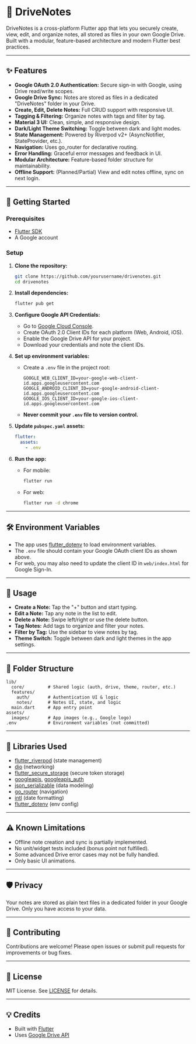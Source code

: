 # 📒 DriveNotes

DriveNotes is a cross-platform Flutter app that lets you securely create, view, edit, and organize notes, all stored as files in your own Google Drive. Built with a modular, feature-based architecture and modern Flutter best practices.

---

## ✨ Features

- **Google OAuth 2.0 Authentication:** Secure sign-in with Google, using Drive read/write scopes.
- **Google Drive Sync:** Notes are stored as files in a dedicated "DriveNotes" folder in your Drive.
- **Create, Edit, Delete Notes:** Full CRUD support with responsive UI.
- **Tagging & Filtering:** Organize notes with tags and filter by tag.
- **Material 3 UI:** Clean, simple, and responsive design.
- **Dark/Light Theme Switching:** Toggle between dark and light modes.
- **State Management:** Powered by Riverpod v2+ (AsyncNotifier, StateProvider, etc.).
- **Navigation:** Uses go_router for declarative routing.
- **Error Handling:** Graceful error messages and feedback in UI.
- **Modular Architecture:** Feature-based folder structure for maintainability.
- **Offline Support:** (Planned/Partial) View and edit notes offline, sync on next login.

---

## 🚀 Getting Started

### Prerequisites

- [Flutter SDK](https://flutter.dev/docs/get-started/install)
- A Google account

### Setup

1. **Clone the repository:**

   ```sh
   git clone https://github.com/yourusername/drivenotes.git
   cd drivenotes
   ```

2. **Install dependencies:**

   ```sh
   flutter pub get
   ```

3. **Configure Google API Credentials:**
   - Go to [Google Cloud Console](https://console.cloud.google.com/apis/credentials).
   - Create OAuth 2.0 Client IDs for each platform (Web, Android, iOS).
   - Enable the Google Drive API for your project.
   - Download your credentials and note the client IDs.

4. **Set up environment variables:**
   - Create a `.env` file in the project root:

     ```dotenv
     GOOGLE_WEB_CLIENT_ID=your-google-web-client-id.apps.googleusercontent.com
     GOOGLE_ANDROID_CLIENT_ID=your-google-android-client-id.apps.googleusercontent.com
     GOOGLE_IOS_CLIENT_ID=your-google-ios-client-id.apps.googleusercontent.com
     ```

   - **Never commit your `.env` file to version control.**

5. **Update `pubspec.yaml` assets:**

   ```yaml
   flutter:
     assets:
       - .env
   ```

6. **Run the app:**
   - For mobile:

     ```sh
     flutter run
     ```

   - For web:

     ```sh
     flutter run -d chrome
     ```

---

## 🛠️ Environment Variables

- The app uses [flutter_dotenv](https://pub.dev/packages/flutter_dotenv) to load environment variables.
- The `.env` file should contain your Google OAuth client IDs as shown above.
- For web, you may also need to update the client ID in `web/index.html` for Google Sign-In.

---

## 📝 Usage

- **Create a Note:** Tap the "+" button and start typing.
- **Edit a Note:** Tap any note in the list to edit.
- **Delete a Note:** Swipe left/right or use the delete button.
- **Tag Notes:** Add tags to organize and filter your notes.
- **Filter by Tag:** Use the sidebar to view notes by tag.
- **Theme Switch:** Toggle between dark and light themes in the app settings.

---

## 📁 Folder Structure

```
lib/
  core/         # Shared logic (auth, drive, theme, router, etc.)
  features/
    auth/       # Authentication UI & logic
    notes/      # Notes UI, state, and logic
  main.dart     # App entry point
assets/
  images/       # App images (e.g., Google logo)
.env            # Environment variables (not committed)
```

---

## 🧩 Libraries Used

- [flutter_riverpod](https://pub.dev/packages/flutter_riverpod) (state management)
- [dio](https://pub.dev/packages/dio) (networking)
- [flutter_secure_storage](https://pub.dev/packages/flutter_secure_storage) (secure token storage)
- [googleapis](https://pub.dev/packages/googleapis), [googleapis_auth](https://pub.dev/packages/googleapis_auth)
- [json_serializable](https://pub.dev/packages/json_serializable) (data modeling)
- [go_router](https://pub.dev/packages/go_router) (navigation)
- [intl](https://pub.dev/packages/intl) (date formatting)
- [flutter_dotenv](https://pub.dev/packages/flutter_dotenv) (env config)

---

## ⚠️ Known Limitations

- Offline note creation and sync is partially implemented.
- No unit/widget tests included (bonus point not fulfilled).
- Some advanced Drive error cases may not be fully handled.
- Only basic UI animations.

---

## 🛡️ Privacy

Your notes are stored as plain text files in a dedicated folder in your Google Drive. Only you have access to your data.

---

## 🤝 Contributing

Contributions are welcome! Please open issues or submit pull requests for improvements or bug fixes.

---

## 📄 License

MIT License. See [LICENSE](LICENSE) for details.

---

## 💡 Credits

- Built with [Flutter](https://flutter.dev/)
- Uses [Google Drive API](https://developers.google.com/drive)
